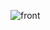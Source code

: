 ![front](https://www.deliciousmagazine.co.uk/wp-content/uploads/2018/07/619867-1-eng-GB_healthy-nasi-goreng-768x960.jpg)
